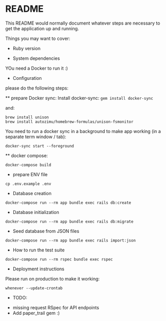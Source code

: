 # README

This README would normally document whatever steps are necessary to get the
application up and running.

Things you may want to cover:

* Ruby version

* System dependencies

YOu need a Docker to run it :)

* Configuration

please do the following steps:

** prepare Docker sync:
Install docker-sync:
`gem install docker-sync`

and:
```
brew install unison
brew install autozimu/homebrew-formulas/unison-fsmonitor
```

You need to run a docker sync in a background to make app working (in a separate term window / tab):
```
docker-sync start --foreground
```

** docker compose:
```
docker-compose build
```

* prepare ENV file
```
cp .env.example .env
```

* Database creation

```
docker-compose run --rm app bundle exec rails db:create
```

* Database initialization

```
docker-compose run --rm app bundle exec rails db:migrate
```

* Seed database from JSON files

```
docker-compose run --rm app bundle exec rails import:json
```

* How to run the test suite

```
docker-compose run --rm rspec bundle exec rspec
```

* Deployment instructions

Please run on production to make it working:

```
whenever --update-crontab
```

* TODO:
- missing request RSpec for API endpoints
- Add paper_trail gem :)
